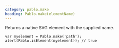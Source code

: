 ```yaml
--- 
category: pablo.make
heading: Pablo.make(elementName)
---
```


Returns a native SVG element with the supplied name.

    var myelement = Pablo.make('path');
    alert(Pablo.isElement(myelement)); // true
